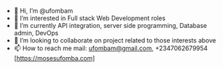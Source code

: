 - 👋 Hi, I’m @ufombam
- 👀 I’m interested in Full stack Web Development roles
- 🌱 I’m currently API integration, server side programming, Database admin, DevOps
- 💞️ I’m looking to collaborate on project related to those interests above
- 📫 How to reach me mail: ufombam@gmail.com, +2347062679954 [https://mosesufomba.com]

<!---
ufombam/ufombam is a ✨ special ✨ repository because its `README.md` (this file) appears on your GitHub profile.
You can click the Preview link to take a look at your changes.
--->
